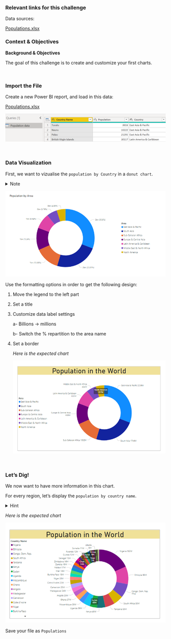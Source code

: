 <div role="tabpanel" class="tab-pane" id="exercise-solution">
<div id="exercice-content" class="px-5 py-3">


<h3 id="relevant-links-for-this-challenge">Relevant links for this challenge</h3>

<p>Data sources:</p>

<p><a href="https://wagon-public-datasets.s3.eu-west-1.amazonaws.com/bi-data/Populations.xlsx" target="_blank">Populations.xlsx</a></p>

<h3 id="context--objectives">Context &amp; Objectives</h3>

<p><strong>Background &amp; Objectives</strong></p>

<p>The goal of this challenge is to create and customize your first charts.</p>

<p><br></p>

<h3 id="import-the-file">Import the File</h3>

<p>Create a new Power BI report, and load in this data:</p>

<p><a href="https://wagon-public-datasets.s3.eu-west-1.amazonaws.com/bi-data/Populations.xlsx" target="_blank">Populations.xlsx</a></p>

<p><img src="https://raw.githubusercontent.com/lewagon/data-images/master/bi-data/03-BI/04-Power-Tools-Advanced/01-World-population/Untitled.png" alt=""></p>

<p><br></p>

<h3 id="data-visualization">Data Visualization</h3>

<p>First, we want to vizualise the&nbsp;<code>population by Country</code>&nbsp;in a&nbsp;<code>donut chart</code>.</p>

<details>
<summary>Note</summary>

<p><code>Country</code> column corresponds to the World region and should be the column used for the challenge. You can rename it <code>area</code> in PowerBI</p>
</details>

<p><img src="https://raw.githubusercontent.com/lewagon/data-images/master/bi-data/03-BI/04-Power-Tools-Advanced/01-World-population/Untitled%201.png" alt=""></p>

<p>Use the formatting options in order to get the following design:</p>

<ol>
<li>
<p>Move the legend to the left part</p>
</li>
<li>
<p>Set a title</p>
</li>
<li>
<p>Customize data label settings</p>

<p>a- Billions → millions</p>

<p>b- Switch the % repartition to the area name</p>
</li>
<li>
<p>Set a border</p>

<p><em>Here is the expected chart</em></p>

<p><img src="https://raw.githubusercontent.com/lewagon/data-images/master/bi-data/03-BI/04-Power-Tools-Advanced/01-World-population/Untitled%202.png" alt=""></p>
</li>
</ol>

<p><br></p>

<h3 id="lets-dig">Let’s Dig!</h3>

<p>We now want to have more information in this chart.</p>

<p>For every region, let’s display the&nbsp;<code>population by country name</code>.</p>

<details>
<summary>Hint</summary>

<ul>
<li>For the information, we will use the&nbsp;<code>drill/down</code></li>
</ul>
</details>

<p><em>Here is the expected chart</em></p>

<p><img src="https://raw.githubusercontent.com/lewagon/data-images/master/bi-data/03-BI/04-Power-Tools-Advanced/01-World-population/Untitled%203.png" alt=""></p>

<p>Save your file as&nbsp;<code>Populations</code></p>



</div>
</div>